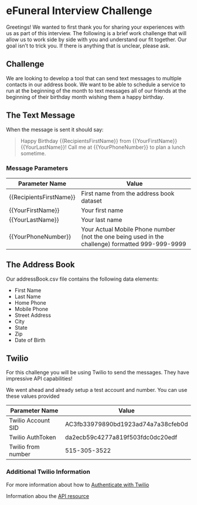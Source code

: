 # eFuneral Interview Challenge
Greetings!  We wanted to first thank you for sharing your experiences with us as part of this interview.  The following is a brief work challenge that will allow us to work side by side with you and understand our fit together.  Our goal isn’t to trick you.  If there is anything that is unclear, please ask.

## Challenge
We are looking to develop a tool that can send text messages to multiple contacts in our address book.  We want to be able to schedule a service to run at the beginning of the month to text messages all of our friends at the beginning of their birthday month wishing them a happy birthday.

## The Text Message

When the message is sent it should say:

> Happy Birthday {{RecipientsFirstName}} from {{YourFirstName}} {{YourLastName}}! Call me at {{YourPhoneNumber}} to plan a lunch sometime.

### Message Parameters
Parameter Name | Value
------------ | -------------
{{RecipientsFirstName}}  | First name from the address book dataset
{{YourFirstName}} | Your first name
{{YourLastName}}  | Your last name
{{YourPhoneNumber}} | Your Actual Mobile Phone number (not the one being used in the challenge) formatted 999-999-9999

## The Address Book
Our addressBook.csv file contains the following data elements:
* First Name
* Last Name
* Home Phone
* Mobile Phone
* Street Address
* City
* State
* Zip
* Date of Birth

## Twilio
For this challenge you will be using Twilio to send the messages.  They have impressive API capabilities!

We went ahead and already setup a test account and number.  You can use these values provided

Parameter Name | Value
------------ | -------------
Twilio Account SID  | AC3fb33979890bd1923ad74a7a38cfeb0d
Twilio AuthToken | da2ecb59c4277a819f503fdc0dc20edf
Twilio from number  | 515-305-3522

### Additional Twilio Information

For more information about how to [Authenticate with Twilio](https://www.twilio.com/docs/usage/your-request-to-twilio#credentials)

Information abou the [API resource](https://www.twilio.com/docs/sms/api/message)
